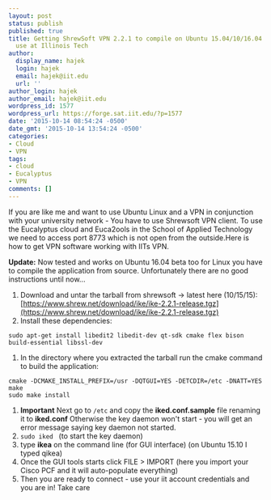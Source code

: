```yaml
---
layout: post
status: publish
published: true
title: Getting ShrewSoft VPN 2.2.1 to compile on Ubuntu 15.04/10/16.04 for
  use at Illinois Tech
author:
  display_name: hajek
  login: hajek
  email: hajek@iit.edu
  url: ''
author_login: hajek
author_email: hajek@iit.edu
wordpress_id: 1577
wordpress_url: https://forge.sat.iit.edu/?p=1577
date: '2015-10-14 08:54:24 -0500'
date_gmt: '2015-10-14 13:54:24 -0500'
categories:
- Cloud
- VPN
tags:
- cloud
- Eucalyptus
- VPN
comments: []
---
```

If you are like me and want to use Ubuntu Linux and a VPN in conjunction with your university network - You have to use Shrewsoft VPN client.  To use the Eucalyptus cloud and Euca2ools in the School of Applied Technology we need to access port 8773 which is not open from the outside.Here is how to get VPN software working with IITs VPN. 

**Update:** Now tested and works on Ubuntu 16.04 beta too for Linux you have to compile the application from source.   Unfortunately there are no good instructions until now...

1) Download and untar the tarball from shrewsoft -> latest here (10/15/15): [https://www.shrew.net/download/ike/ike-2.2.1-release.tgz](https://www.shrew.net/download/ike/ike-2.2.1-release.tgz)
1) Install these dependencies: 

```
sudo apt-get install libedit2 libedit-dev qt-sdk cmake flex bison build-essential libssl-dev
```

1) In the directory where you extracted the tarball run the cmake command to build the 
application:

```
cmake -DCMAKE_INSTALL_PREFIX=/usr -DQTGUI=YES -DETCDIR=/etc -DNATT=YES
make
sudo make install
```

1) **Important**  Next go to ```/etc``` and copy the **iked.conf.sample** file renaming it to **iked.conf** Otherwise the key daemon won't start - you will get an error message saying key daemon not started.
1) ```sudo iked ``` (to start the key daemon)
1) type **ikea** on the command line (for GUI interface)   (on Ubuntu 15.10 I typed qikea)
1) Once the GUI tools starts click FILE > IMPORT (here you import your Cisco PCF and it will auto-populate everything)
1) Then you are ready to connect - use your iit account credentials and you are in!
Take care
